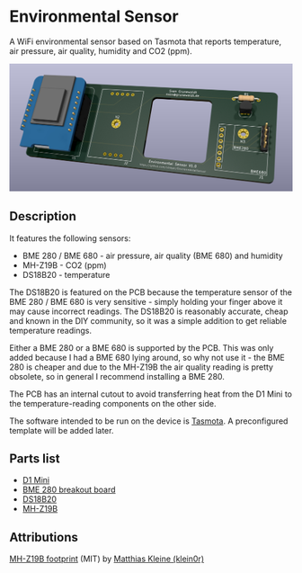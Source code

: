 # Environmental Sensor

A WiFi environmental sensor based on Tasmota that reports temperature, air pressure, air quality, humidity and CO2 (ppm).

![PCB](doc/pcb.jpg)

## Description

It features the following sensors:

- BME 280 / BME 680 - air pressure, air quality (BME 680) and humidity
- MH-Z19B - CO2 (ppm)
- DS18B20 - temperature

The DS18B20 is featured on the PCB because the temperature sensor of the BME 280 / BME 680 is very sensitive - simply holding your finger above it may cause incorrect readings. The DS18B20 is reasonably accurate, cheap and known in the DIY community, so it was a simple addition to get reliable temperature readings.

Either a BME 280 or a BME 680 is supported by the PCB. This was only added because I had a BME 680 lying around, so why not use it - the BME 280 is cheaper and due to the MH-Z19B the air quality reading is pretty obsolete, so in general I recommend installing a BME 280.

The PCB has an internal cutout to avoid transferring heat from the D1 Mini to the temperature-reading components on the other side.

The software intended to be run on the device is [Tasmota](https://github.com/arendst/Tasmota). A preconfigured template will be added later.

## Parts list

- [D1 Mini](https://www.reichelt.de/d1-mini-esp8266-v3-0-d1-mini-p253978.html?search=wemos+d1+mini)
- [BME 280 breakout board](https://amzn.to/2UZ1Zrr)
- [DS18B20](https://www.reichelt.de/digital-thermometer-1-wire--0-5-c-to-92-ds-18b20-p58169.html?&nbc=1)
- [MH-Z19B](https://www.reichelt.de/infrarot-co2-sensor-mh-z19b-co2-mh-z19b-p266033.html)

## Attributions

[MH-Z19B footprint](https://github.com/klein0r/pcb-footprint-collection-kicad/blob/master/MH-Z19B.kicad_mod) (MIT) by [Matthias Kleine (klein0r)](https://github.com/klein0r)
